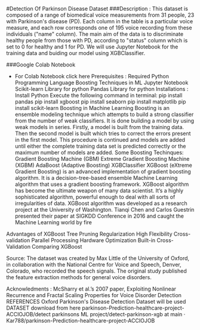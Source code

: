 #Detection Of Parkinson Disease Dataset
###Description :
This dataset is composed of a range of biomedical voice measurements from 31 people, 23 with Parkinson's disease (PD). Each column in the table is a particular voice measure, and each row corresponds one of 195 voice recording from these individuals ("name" column). The main aim of the data is to discriminate healthy people from those with PD, according to "status" column which is set to 0 for healthy and 1 for PD. We will use Jupyter Notebook for the training data and buiding our model using XGBClassifier.

###Google Colab Notebook
- For Colab Notebook click here
Prerequisites :
Required
Python Programming Language
Boosting Techniques in ML
Jupyter Notebook
Scikit-learn Library for python
Pandas Library for python
Installations :
Install Python
Execute the following command in terminal:
 pip install pandas
 pip install xgboost
 pip install seaborn
 pip install matplotlib
 pip install scikit-learn
Boosting in Machine Learning
Boosting is an ensemble modeling technique which attempts to build a strong classifier from the number of weak classifiers.
It is done building a model by using weak models in series.
Firstly, a model is built from the training data.
Then the second model is built which tries to correct the errors present in the first model.
This procedure is continued and models are added until either the complete training data set is predicted correctly or the maximum number of models are added.
Some Boosting Techinques:
Gradient Boosting Machine (GBM)
Extreme Gradient Boosting Machine (XGBM)
AdaBoost (Adaptive Boosting)
XGBClassifier
XGBoost (eXtreme Gradient Boosting) is an advanced implementation of gradient boosting algorithm.
It is a decision-tree-based ensemble Machine Learning algorithm that uses a gradient boosting framework.
XGBoost algorithm has become the ultimate weapon of many data scientist. It’s a highly sophisticated algorithm, powerful enough to deal with all sorts of irregularities of data.
XGBoost algorithm was developed as a research project at the University of Washington. Tianqi Chen and Carlos Guestrin presented their paper at SIGKDD Conference in 2016 and caught the Machine Learning world by fire


Advantages of XGBoost
Tree Pruning
Regularization
High Flexibility
Cross-validation
Parallel Processing
Hardware Optimization
Built-in Cross-Validation
Comparing XGBoost


Source:
The dataset was created by Max Little of the University of Oxford, in collaboration with the National Centre for Voice and Speech, Denver, Colorado, who recorded the speech signals. The original study published the feature extraction methods for general voice disorders.

Acknowledments :
McSharry et al.’s 2007 paper, Exploiting Nonlinear Recurrence and Fractal Scaling Properties for Voice Disorder Detection
REFERENCES
Oxford Parkinson's Disease Detection Dataset will be used
DATASET download from here
parkinson-Prediction-healthcare-project-ACCIOJOB/detect parkinsons ML project/detect-parkinson-xgb at main · Kar788/parkinson-Prediction-healthcare-project-ACCIOJOB 
